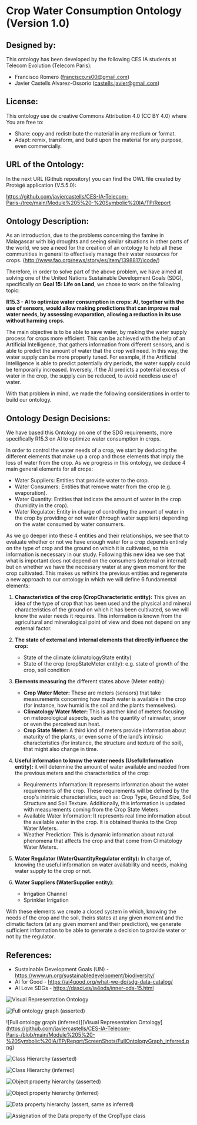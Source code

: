 # Crop Water Consumption Ontology (Version 1.0)

Designed by:
------------

This ontology has been developed by the following CES IA students at Telecom Evolution (Telecom Paris):

-	Francisco Romero (francisco.rs00@gmail.com)
-	Javier Castells Alvarez-Ossorio (castells.javier@gmail.com)


License:
--------
This ontology use de creative Commons Attribution 4.0 (CC BY 4.0) where You are free to:

  - Share: copy and redistribute the material in any medium or format.
  - Adapt: remix, transform, and build upon the material for any purpose, even commercially.

URL of the Ontology:
--------------------
In the next URL (Github repository) you can find the OWL file created by Protégé application (V.5.5.0):

https://github.com/javiercastells/CES-IA-Telecom-Paris-/tree/main/Module%205%20-%20Symbolic%20IA/TP/Report



Ontology Description:
---------------------
As an introduction, due to the problems concerning the famine in Malagascar with big droughts and seeing similar situations in other parts of the world, we see a need for the creation of an ontology to help all these communities in general to effectively manage their water resources for crops. (http://www.fao.org/news/story/es/item/1398817/icode/)

Therefore, in order to solve part of the above problem, we have aimed at solving one of the United Nations Sustainable Development Goals (SDG), specifically on __Goal 15: Life on Land__, we chose to work on the following topic:

__R15.3 - AI to optimize water consumption in crops: AI, together with the use of sensors, would allow making predictions that can improve real water needs, by assessing evaporation, allowing a reduction in its use without harming crops.__

The main objective is to be able to save water, by making the water supply process for crops more efficient. This can be achieved with the help of an Artificial Intelligence, that gathers information from different sensors, and is able to predict the amount of water that the crop well need. In this way, the water supply can be more properly tuned. For example, if the Artificial Intelligence is able to predict potentially dry periods, the water supply could be temporarily increased. Inversely, if the AI predicts a potential excess of water in the crop, the supply can be reduced, to avoid needless use of water. 

With that problem in mind, we made the following considerations in order to build our ontology.


Ontology Design Decisions:
--------------------------
We have based this Ontology on one of the SDG requirements, more specifically R15.3 on AI to optimize water consumption in crops.

In order to control the water needs of a crop, we start by deducing the different elements that make up a crop and those elements that imply the loss of water from the crop. As we progress in this ontology, we deduce 4 main general elements for all crops:
  -	Water Suppliers: Entities that provide water to the crop.
  -	Water Consumers: Entities that remove water from the crop (e.g. evaporation).
  -	Water Quantity: Entities that indicate the amount of water in the crop (humidity in the crop).
  -	Water Regulator: Entity in charge of controlling the amount of water in the crop by providing or not water (through water suppliers) depending on the water consumed by         water consumers.

As we go deeper into these 4 entities and their relationships, we see that to evaluate whether or not we have enough water for a crop depends entirely on the type of crop and the ground on which it is cultivated, so this information is necessary in our study. Following this new idea we see that what is important does not depend on the consumers (external or internal) but on whether we have the necessary water at any given moment for the crop cultivated. This makes us rethink the previous entities and regenerate a new approach to our ontology in which we will define 6 fundamental elements:
1.	__Characteristics of the crop (CropCharacteristic entity):__ This gives an idea of the type of crop that has been used and the physical and mineral characteristics of the           ground on which it has been cultivated, so we will know the water needs it requires. This information is known from the agricultural and mineralogical point of view and         does not depend on any external factor.
2.	__The state of external and internal elements that directly influence the crop:__
      * State of the climate (climatologyState entity)
      * State of the crop (cropStateMeter entity): e.g. state of growth of the crop, soil condition

3.	__Elements measuring__ the different states above (Meter entity):
      * __Crop Water Meter:__ These are meters (sensors) that take measurements concerning how much water is available in the crop (for instance, how humid is the soil and the plants themselves).  
      * __Climatology Water Meter:__ This is another kind of meters focusing on meteorological aspects, such as the quantity of rainwater, snow or even the perceived sun heat. 
      * __Crop State Meter:__  A third kind of meters provide information about maturity of the plants, or even some of the land’s intrinsic characteristics (for instance, the structure and texture of the soil), that might also change in time.

4.	__Useful information to know the water needs (UsefulInformation entity):__ it will determine the amount of water available and needed from the previous meters and the               characteristics of the crop:
    *	Requirements Information: It represents information about the water requirements of the crop. These requirements will be defined by the crop's intrinsic characteristics,       such as: Crop Type, Ground Size, Soil Structure and Soil Texture. Additionally, this information is updated with measurements coming from the Crop State Meters. 
    *	Available Water Information: It represents real time information about the available water in the crop. It is obtained thanks to the Crop Water Meters.
    *	Weather Prediction: This is dynamic information about natural phenomena that affects the crop and that come from Climatology Water Meters.
5.	__Water Regulator (WaterQuantityRegulator entity):__ In charge of, knowing the useful information on water availability and needs, making water supply to the crop or not.


6.	__Water Suppliers (WaterSupplier entity)__:
    *	Irrigation Channel
    *	Sprinkler Irrigation


With these elements we create a closed system in which, knowing the needs of the crop and the soil, theirs states at any given moment and the climatic factors (at any given moment and their prediction), we generate sufficient information to be able to generate a decision to provide water or not by the regulator.


References:
-----------
 - Sustainable Development Goals (UN) - https://www.un.org/sustainabledevelopment/biodiversity/
 - AI for Good - https://ai4good.org/what-we-do/sdg-data-catalog/
 - AI Love SDGs - https://dasci.es/ia4ods/inner-ods-15.html 



![Visual Representation Ontology](https://github.com/javiercastells/CES-IA-Telecom-Paris-/blob/main/Module%205%20-%20Symbolic%20IA/TP/Report/ScreenShots/OntologySchema.png)

![Full ontology graph (asserted)](https://github.com/javiercastells/CES-IA-Telecom-Paris-/blob/main/Module%205%20-%20Symbolic%20IA/TP/Report/ScreenShots/FullOntologyGraph_asserted.png)

![Full ontology graph (inferred)](Visual Representation Ontology](https://github.com/javiercastells/CES-IA-Telecom-Paris-/blob/main/Module%205%20-%20Symbolic%20IA/TP/Report/ScreenShots/FullOntologyGraph_inferred.png)

![Class Hierarchy (asserted)](https://github.com/javiercastells/CES-IA-Telecom-Paris-/blob/main/Module%205%20-%20Symbolic%20IA/TP/Report/ScreenShots/ClassHierarchy_asserted.png)

![Class Hierarchy (inferred)](https://github.com/javiercastells/CES-IA-Telecom-Paris-/blob/main/Module%205%20-%20Symbolic%20IA/TP/Report/ScreenShots/ClassHierarchy_inferred.png)

![Object property hierarchy (asserted)](https://github.com/javiercastells/CES-IA-Telecom-Paris-/blob/main/Module%205%20-%20Symbolic%20IA/TP/Report/ScreenShots/ObjectPropertyHierarchy_asserted.png)

![Object property hierarchy (inferred) ](https://github.com/javiercastells/CES-IA-Telecom-Paris-/blob/main/Module%205%20-%20Symbolic%20IA/TP/Report/ScreenShots/ObjectPropertyHierarchy_inferred.png)

![Data property hierarchy (assert, same as inferred)](https://github.com/javiercastells/CES-IA-Telecom-Paris-/blob/main/Module%205%20-%20Symbolic%20IA/TP/Report/ScreenShots/OntologySchema.png)

![Assignation of the Data property of the CropType class](https://github.com/javiercastells/CES-IA-Telecom-Paris-/blob/main/Module%205%20-%20Symbolic%20IA/TP/Report/ScreenShots/DataPropertyHierarchy.png)







